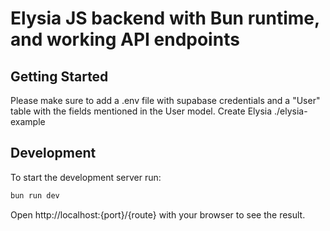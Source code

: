 # Elysia JS backend with Bun runtime, and working API endpoints

## Getting Started
Please make sure to add a .env file with supabase credentials and a "User" table with the fields mentioned in the User model.
Create Elysia ./elysia-example


## Development
To start the development server run:
```bash
bun run dev
```



Open http://localhost:{port}/{route} with your browser to see the result.
